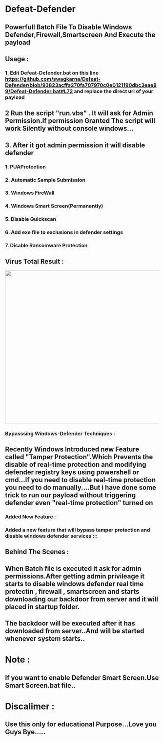 # Defeat-Defender
## Powerfull Batch File To Disable Windows Defender,Firewall,Smartscreen And Execute the payload 
## Usage :
### 1. Edit Defeat-Defender.bat on this line https://github.com/swagkarna/Defeat-Defender/blob/93823acffa270fa707970c0e0121190dbc3eae89/Defeat-Defender.bat#L72 and replace the direct url of your payload
## 2 Run the script "run.vbs" . It will ask for Admin Permission.If permission Granted The script will work Silently without console windows...
## 3. After it got admin permission it will disable defender 
### 1. PUAProtection 
### 2. Automatic Sample Submission
### 3. Windows FireWall
### 4. Windows Smart Screen(Permanently)
### 5. Disable Quickscan
### 6. Add exe file  to exclusions in defender settings
### 7. Disable Ransomware Protection
## Virus Total Result :
<p align="left">
   <img src="https://raw.githubusercontent.com/swagkarna/Defeat-Defender/main/Screenshot%20(46).png" width=750px height=500px>
   </p>
   
### Bypasssing Windows-Defender Techniques :
## Recently Windows Introduced new Feature called "Tamper Protection".Which Prevents the disable of real-time protection and modifying defender registry keys using powershell or cmd...If you need to disable real-time protection you need to do manually....But i have done some trick to run our payload without triggering defender even "real-time protection" turned on
### Added New Feature :
### Added a new feature that will bypass tamper protection and disable windows defender services :::
## Behind The Scenes :
## When Batch file is executed it ask for admin permissions.After getting admin privileage it starts to disable windows defender real time protectin , firewall , smartscreen and starts downloading our backdoor from server and it will placed in startup folder.
## The backdoor will be executed after it has downloaded from server..And will be started whenever system starts..
# Note :
## If you want to enable Defender Smart Screen.Use Smart Screen.bat file..
# Discalimer :
## Use this only for educational Purpose...Love you Guys Bye.....
